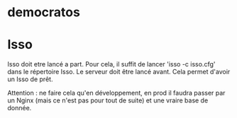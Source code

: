 # democratos

# Isso
Isso doit etre lancé a part. Pour cela, il suffit de lancer 'isso -c isso.cfg' dans le répertoire Isso.
Le serveur doit être lancé avant. Cela permet d'avoir un Isso de prêt.

Attention : ne faire cela qu'en développement, en prod il faudra passer par un Nginx (mais ce n'est pas pour tout de suite) et une vraire base de donnée.

